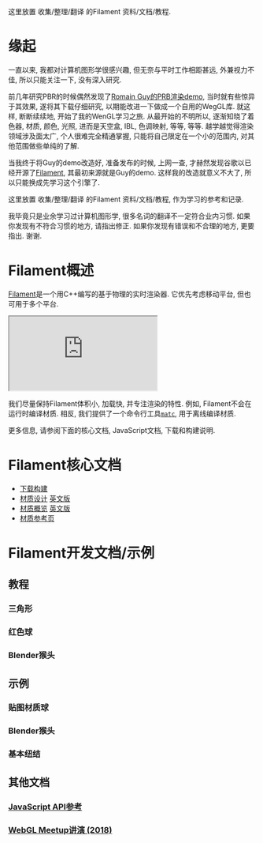 这里放置 收集/整理/翻译 的Filament 资料/文档/教程.

# 缘起

一直以来, 我都对计算机图形学很感兴趣, 但无奈与平时工作相距甚远, 外兼视力不佳, 所以只能关注一下, 没有深入研究.

前几年研究PBR的时候偶然发现了[Romain Guy的PRB渲染demo](http://www.curious-creature.com/2017/08/14/physically-based-rendering-demo/), 当时就有些惊异于其效果, 遂将其下载仔细研究, 以期能改进一下做成一个自用的WegGL库. 就这样, 断断续续地, 开始了我的WenGL学习之旅. 从最开始的不明所以, 逐渐知晓了着色器, 材质, 颜色, 光照, 进而是天空盒, IBL, 色调映射, 等等, 等等. 越学越觉得渲染领域涉及面太广, 个人很难完全精通掌握, 只能将自己限定在一个小的范围内, 对其他范围做些单纯的了解.

当我终于将Guy的demo改造好, 准备发布的时候, 上网一查, 才赫然发现谷歌以已经开源了[Filament](https://github.com/google/filament), 其最初来源就是Guy的demo. 这样我的改造就意义不大了, 所以只能换成先学习这个引擎了.

这里放置 收集/整理/翻译 的Filament 资料/文档/教程, 作为学习的参考和记录.

我毕竟只是业余学习过计算机图形学, 很多名词的翻译不一定符合业内习惯. 如果你发现有不符合习惯的地方, 请指出修正. 如果你发现有错误和不合理的地方, 更要指出. 谢谢.

# Filament概述

[Filament](https://github.com/google/filament)是一个用C++编写的基于物理的实时渲染器. 它优先考虑移动平台, 但也可用于多个平台.

<iframe src="https://google.github.io/filament/webgl/demo_suzanne.html"></iframe>

我们尽量保持Filament体积小, 加载快, 并专注渲染的特性. 例如, Filament不会在运行时编译材质. 相反, 我们提供了一个命令行工具[`matc`](https://github.com/google/filament/tree/master/tools/matc), 用于离线编译材质.

更多信息, 请参阅下面的核心文档, JavaScript文档, 下载和构建说明.

# Filament核心文档

- [下载构建]()
- [材质设计](Filament.md.html) [英文版](https://google.github.io/filament/Filament.md.html)
- [材质概览](Materials.md.html) [英文版](https://google.github.io/filament/Materials.md.html)
- [材质参考页](Material_Properties.pdf)

# Filament开发文档/示例

## 教程

### 三角形
### 红色球
### Blender猴头

## 示例

### 贴图材质球
### Blender猴头
### 基本纽结

## 其他文档

### [JavaScript API参考]()
### [WebGL Meetup讲演 (2018)]()
